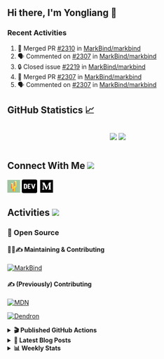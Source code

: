 ## Hi there, I'm Yongliang 👋

### Recent Activities

<!--START_SECTION:activity-->
1. 🎉 Merged PR [#2310](https://github.com/MarkBind/markbind/pull/2310) in [MarkBind/markbind](https://github.com/MarkBind/markbind)
2. 🗣 Commented on [#2307](https://github.com/MarkBind/markbind/issues/2307) in [MarkBind/markbind](https://github.com/MarkBind/markbind)
3. 🔒 Closed issue [#2219](https://github.com/MarkBind/markbind/issues/2219) in [MarkBind/markbind](https://github.com/MarkBind/markbind)
4. 🎉 Merged PR [#2307](https://github.com/MarkBind/markbind/pull/2307) in [MarkBind/markbind](https://github.com/MarkBind/markbind)
5. 🗣 Commented on [#2307](https://github.com/MarkBind/markbind/issues/2307) in [MarkBind/markbind](https://github.com/MarkBind/markbind)
<!--END_SECTION:activity-->

## GitHub Statistics :chart_with_upwards_trend:
<div align="center">
<div style="display: flex; align-items: center; justify-content: center;">

[![](https://github-readme-stats-tlylt.vercel.app/api?username=tlylt&show_icons=true&theme=tokyonight&hide_border=true&locale=en)](https://github.com/tlylt)
[![](https://github-readme-streak-stats.herokuapp.com/?user=tlylt&theme=tokyonight&hide_border=true)](https://github.com/tlylt)
</div>
</div>

## Connect With Me <img src="https://media.giphy.com/media/2wh5K5yE3ulp3xgYcG/giphy-downsized.gif" width="30">

<a href="https://www.yongliangliu.com/" target="_blank"><img align="center" src="static/site-icon.png" alt="yongliangliu.com" height="29" width="29" /></a>
<a href="https://dev.to/tlylt" target="_blank"><img align="center" src="static/dev-badge.svg" alt="dev.to/tlylt" height="35" width="35" /></a>
<a href="https://tlylt.medium.com" target="_blank"><img align="center" src="static/medium.png" alt="tlylt.medium.com" height="35" width="35" /></a>

## Activities <img src="https://media.giphy.com/media/WUlplcMpOCEmTGBtBW/giphy.gif" width="30">

### 🔭 Open Source

#### 👷‍♂️✍️ Maintaining & Contributing
[![MarkBind](https://github-readme-stats-tlylt.vercel.app/api/pin/?username=markbind&repo=markbind)](https://github.com/MarkBind/markbind)

#### ✍️ (Previously) Contributing
[![MDN](https://github-readme-stats-tlylt.vercel.app/api/pin/?username=mdn&repo=content)](https://github.com/mdn/content/issues?q=is%3Aopen+involves%3A%40me+sort%3Aupdated-desc)

[![Dendron](https://github-readme-stats-tlylt.vercel.app/api/pin/?username=dendronhq&repo=dendron)](https://github.com/dendronhq/dendron/issues?q=is%3Aopen+involves%3A%40me+sort%3Aupdated-desc)

<details>
<summary> <b>🎬 Published GitHub Actions </b> </summary>

[![install-graphviz](https://github-readme-stats-tlylt.vercel.app/api/pin/?username=tlylt&repo=install-graphviz)](https://github.com/tlylt/install-graphviz)

[![reposense-action](https://github-readme-stats-tlylt.vercel.app/api/pin/?username=tlylt&repo=reposense-action)](https://github.com/tlylt/reposense-action)

[![markbin-action](https://github-readme-stats-tlylt.vercel.app/api/pin/?username=markbind&repo=markbind-action)](https://github.com/MarkBind/markbind-action)

</details>

<details>
<summary> <b>📕 Latest Blog Posts</b> </summary>

<!-- BLOG-POST-LIST:START -->
- [Deploy a ChatGPT API Server in no time](https://www.yongliangliu.com/blog/chatgpt-nextjs-server/)
- [Creating a regex-based Markdown parser in TypeScript](https://www.yongliangliu.com/blog/rmark/)
- [Create VSCode Snippets for Markdown Blog Workflows](https://www.yongliangliu.com/blog/vscode-snippets/)
- [Brag Doc 2023](https://www.yongliangliu.com/blog/brag-doc-2023/)
- [My Journey into Open Source](https://www.yongliangliu.com/blog/my-journey-into-open-source/)
<!-- BLOG-POST-LIST:END -->

</details>

<details>
<summary> <b>📊 Weekly Stats</b> </summary>

<!--START_SECTION:waka-->
![Code Time](http://img.shields.io/badge/Code%20Time-1%2C043%20hrs%208%20mins-blue)

**🐱 My GitHub Data** 

> 📦 618.3 kB Used in GitHub's Storage 
 > 
> 🏆 1,174 Contributions in the Year 2023
 > 
> 🚫 Not Opted to Hire
 > 
> 📜 173 Public Repositories 
 > 
> 🔑 39 Private Repositories 
 > 
**I'm an Early 🐤** 

```text
🌞 Morning                3831 commits        ███████░░░░░░░░░░░░░░░░░░   29.15 % 
🌆 Daytime                3556 commits        ███████░░░░░░░░░░░░░░░░░░   27.06 % 
🌃 Evening                4854 commits        █████████░░░░░░░░░░░░░░░░   36.94 % 
🌙 Night                  901 commits         ██░░░░░░░░░░░░░░░░░░░░░░░   06.86 % 
```
📅 **I'm Most Productive on Wednesday** 

```text
Monday                   1704 commits        ███░░░░░░░░░░░░░░░░░░░░░░   12.97 % 
Tuesday                  1942 commits        ████░░░░░░░░░░░░░░░░░░░░░   14.78 % 
Wednesday                2140 commits        ████░░░░░░░░░░░░░░░░░░░░░   16.28 % 
Thursday                 1657 commits        ███░░░░░░░░░░░░░░░░░░░░░░   12.61 % 
Friday                   1689 commits        ███░░░░░░░░░░░░░░░░░░░░░░   12.85 % 
Saturday                 2001 commits        ████░░░░░░░░░░░░░░░░░░░░░   15.23 % 
Sunday                   2009 commits        ████░░░░░░░░░░░░░░░░░░░░░   15.29 % 
```


📊 **This Week I Spent My Time On** 

```text
🕑︎ Time Zone: Asia/Singapore

💬 Programming Languages: 
No Activity Tracked This Week
```


 Last Updated on 17/06/2023 00:50:01 UTC
<!--END_SECTION:waka-->

</details>
